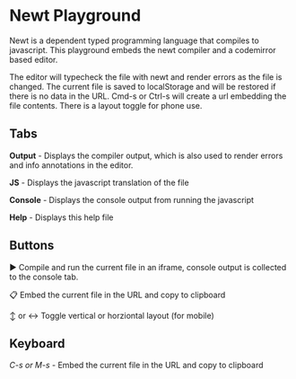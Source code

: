 # Newt Playground

Newt is a dependent typed programming language that compiles to javascript. This playground embeds the newt compiler and a codemirror based editor.

The editor will typecheck the file with newt and render errors as the file is changed. The current file is saved to localStorage and will be restored if there is no data in the URL. Cmd-s or Ctrl-s will create a url embedding the file contents. There is a layout toggle for phone use.

## Tabs

**Output** - Displays the compiler output, which is also used to render errors and info annotations in the editor.

**JS** - Displays the javascript translation of the file

**Console** - Displays the console output from running the javascript

**Help** - Displays this help file

## Buttons

▶ Compile and run the current file in an iframe, console output is collected to the console tab.

📋 Embed the current file in the URL and copy to clipboard

↕ or ↔ Toggle vertical or horziontal layout (for mobile)

## Keyboard

*C-s or M-s* - Embed the current file in the URL and copy to clipboard


